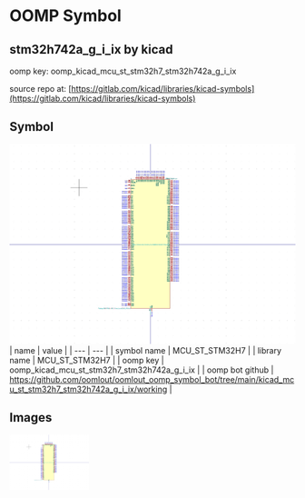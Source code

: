 # OOMP Symbol  
## stm32h742a_g_i_ix  by kicad  
  
oomp key: oomp_kicad_mcu_st_stm32h7_stm32h742a_g_i_ix  
  
source repo at: [https://gitlab.com/kicad/libraries/kicad-symbols](https://gitlab.com/kicad/libraries/kicad-symbols)  
## Symbol  
  
[![working.png](working_600.png)](working.png)  
| name | value | 
| --- | --- | 
| symbol name | MCU_ST_STM32H7 | 
| library name | MCU_ST_STM32H7 | 
| oomp key | oomp_kicad_mcu_st_stm32h7_stm32h742a_g_i_ix | 
| oomp bot github | https://github.com/oomlout/oomlout_oomp_symbol_bot/tree/main/kicad_mcu_st_stm32h7_stm32h742a_g_i_ix/working | 
## Images  
  
[![working.png](working_140.png)](working.png)  
